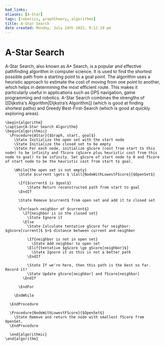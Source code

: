 ```yaml
---
bad_links: 
aliases: [A-Star]
tags: [robotics, graphtheory, algorithms]
title: A-Star Search
date created: Monday, July 24th 2023, 9:12:19 pm
---
```

# A-Star Search

A-Star Search, also known as A\* Search, is a popular and effective pathfinding algorithm in computer science. It is used to find the shortest possible path from a starting point to a goal point. The algorithm uses a heuristic approach to estimate the cost of moving from one point to another, which helps in determining the most efficient route. This makes it particularly useful in applications such as GPS navigation, game programming and robotics. A-Star Search combines the strengths of [[Dijkstra's Algorithm|Dijkstra’s Algorithm]] (which is good at finding shortest paths) and Greedy Best-First-Search (which is good at quickly exploring areas).

```pseudo
\begin{algorithm}
\caption{A-Star Search Algorithm}
\begin{algorithmic}
  \Procedure{AStar}{$Graph, start, goal$}
	\State Initialize the open set with the start node
	\State Initialize the closed set to be empty
	\State For each node, initialize gScore (cost from start to this node) to be infinity and fScore (gScore plus heuristic cost from this node to goal) to be infinity. Set gScore of start node to 0 and fScore of start node to be the heuristic cost from start to goal.
	
	\While{the open set is not empty}
	  \State $current \gets $ \Call{NodeWithLowestFScore}{$OpenSet$}
	  
	  \If{$current$ is $goal$} 
		  \State Return reconstructed path from start to goal
	  \EndIf
	  
	  \State Remove $current$ from open set and add it to closed set
	  
	  \For{each neighbor of $current$}
	    \If{neighbor is in the closed set} 
		  \State Ignore it
		\Else
		  \State Calculate tentative gScore for neighbor: $gScore[current]$ $+$ distance between current and neighbor
		  
		  \If{neighbor is not in open set} 
		    \State Add neighbor to open set
		  \Elif{tentative $gScore \ge gScore[neighbor]$}
		    \State Ignore it as this is not a better path
		  \EndIf
		  
		  \State If we're here, then this path is the best so far. Record it!
		  \State Update gScore[neighbor] and fScore[neighbor]
		\EndIf
		
	  \EndFor
	
	\EndWhile
	
  \EndProcedure
  
  \Procedure{NodeWithLowestFScore}{$OpenSet$}
    \State Remove and return the node with smallest fScore from OpenSet.
  \EndProcedure
  
  \end{algorithmic}
\end{algorithm}
```